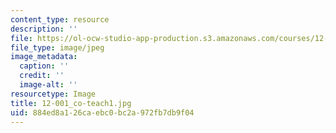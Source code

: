 ```yaml
---
content_type: resource
description: ''
file: https://ol-ocw-studio-app-production.s3.amazonaws.com/courses/12-001-introduction-to-geology-fall-2013/884ed8a126caebc0bc2a972fb7db9f04_12-001_co-teach1.jpg
file_type: image/jpeg
image_metadata:
  caption: ''
  credit: ''
  image-alt: ''
resourcetype: Image
title: 12-001_co-teach1.jpg
uid: 884ed8a1-26ca-ebc0-bc2a-972fb7db9f04
---
```

